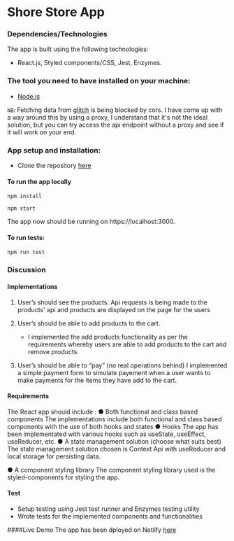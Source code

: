 # Shore Store App

### Dependencies/Technologies
The app is built using the following technologies:

- React.js, Styled components/CSS, Jest, Enzymes.

### The tool you need to have installed on your machine:
- [Node.js](https://nodejs.org/en/download/)

`NB`: Fetching data from [glitch](https://store-api.glitch.me/api/products) is being blocked by cors. I have come up with a way around this by using a proxy, I understand that it's not the ideal solution, but you can try access the api endpoint without a proxy and see if it will work on your end.

### App setup and installation:
- Clone the repository [here](https://github.com/hariclerry/shoe-store-app) 

#### To run the app locally

```
npm install
```

```
npm start
```

The app now should be running on https://localhost:3000. 

#### To run tests:

```
npm run test
```

### Discussion

#### Implementations
1. User’s should see the products.
    Api requests is being made to the products' api and products are displayed on the page for the users

2. User’s should be able to add products to the cart.
   - I implemented the add products functionality as per the requirements whereby users are able to add products to the cart and remove products.
3. User’s should be able to “pay” (no real operations behind)
   I implemented a simple payment form to simulate payement when a user wants to make payments for the items they have add to the cart.

#### Requirements

The React app should include :
● Both functional and class based components
   The implementations include both functional and class based components with the use of both hooks and states
● Hooks
   The app has been implementated with various hooks such as useState, useEffect, useReducer, etc.
● A state management solution (choose what suits best)
  The state management solution chosen is Context Api with useReducer and local storage for persisting data.
   
● A component styling library
   The component styling library used is the styled-components for styling the app.

#### Test
 - Setup testing using Jest test runner and Enzymes testing utility
 - Wrote tests for the implemented components and functionalities

####Live Demo
The app has been dployed on Netlify [here](https://jovial-benz-909d74.netlify.app/)
